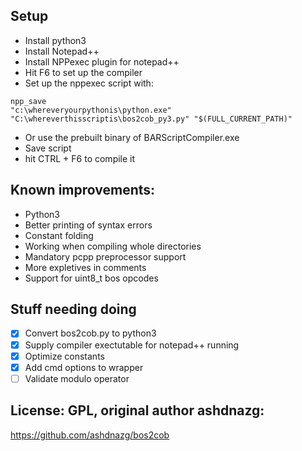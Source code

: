 ## Setup

- Install python3
- Install Notepad++
- Install NPPexec plugin for notepad++
- Hit F6 to set up the compiler
- Set up the nppexec script with:

```
npp_save
"c:\whereveryourpythonis\python.exe" "C:\whereverthisscriptis\bos2cob_py3.py" "$(FULL_CURRENT_PATH)"
```

- Or use the prebuilt binary of BARScriptCompiler.exe
- Save script
- hit CTRL + F6 to compile it

## Known improvements:

- Python3
- Better printing of syntax errors
- Constant folding
- Working when compiling whole directories
- Mandatory pcpp preprocessor support
- More expletives in comments
- Support for uint8_t bos opcodes


## Stuff needing doing

- [X] Convert bos2cob.py to python3
- [X] Supply compiler exectutable for notepad++ running
- [X] Optimize constants
- [X] Add cmd options to wrapper
- [ ] Validate modulo operator

## License: GPL, original author ashdnazg:

https://github.com/ashdnazg/bos2cob

